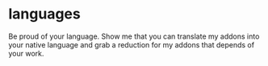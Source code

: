 # languages
Be proud of your language. Show me that you can translate my addons into your native language and grab a reduction for my addons that depends of your work.
